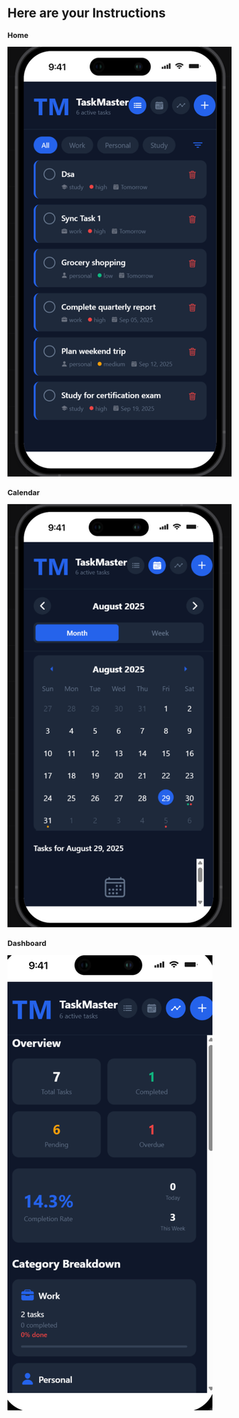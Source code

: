 # Here are your Instructions



### Home
![Home](screenshots/home.png)

### Calendar
![Login](screenshots/calendar.png)

### Dashboard
![Dashboard](screenshots/pending.png)


